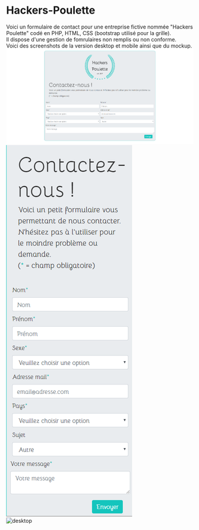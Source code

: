 # Hackers-Poulette
Voici un formulaire de contact pour une entreprise fictive nommée "Hackers Poulette" codé en PHP, HTML, CSS (bootstrap utilisé pour la grille).  
Il dispose d'une gestion de fomrulaires non remplis ou non conforme.  
Voici des screenshots de la version desktop et mobile ainsi que du mockup.  
![desktop](desktop.png)  
![desktop](mobile.png)  
![desktop](mockup.jpg)  
